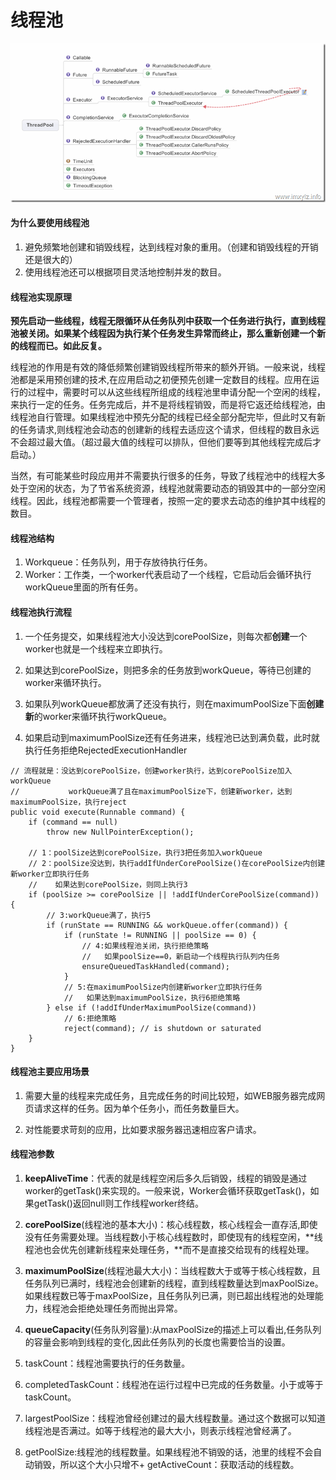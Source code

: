 # 线程池

![](/assets/threadpool.png)

#### 为什么要使用线程池

1. 避免频繁地创建和销毁线程，达到线程对象的重用。（创建和销毁线程的开销还是很大的）
2. 使用线程池还可以根据项目灵活地控制并发的数目。

#### 线程池实现原理

**预先启动一些线程，线程无限循环从任务队列中获取一个任务进行执行，直到线程池被关闭。如果某个线程因为执行某个任务发生异常而终止，那么重新创建一个新的线程而已。如此反复。**

线程池的作用是有效的降低频繁创建销毁线程所带来的额外开销。一般来说，线程池都是采用预创建的技术,在应用启动之初便预先创建一定数目的线程。应用在运行的过程中，需要时可以从这些线程所组成的线程池里申请分配一个空闲的线程，来执行一定的任务。任务完成后，并不是将线程销毁，而是将它返还给线程池，由线程池自行管理。如果线程池中预先分配的线程已经全部分配完毕，但此时又有新的任务请求,则线程池会动态的创建新的线程去适应这个请求，但线程的数目永远不会超过最大值。（超过最大值的线程可以排队，但他们要等到其他线程完成后才启动。）

当然，有可能某些时段应用并不需要执行很多的任务，导致了线程池中的线程大多处于空闲的状态，为了节省系统资源，线程池就需要动态的销毁其中的一部分空闲线程。因此，线程池都需要一个管理者，按照一定的要求去动态的维护其中线程的数目。

#### 线程池结构

1. Workqueue：任务队列，用于存放待执行任务。
2. Worker：工作类，一个worker代表启动了一个线程，它启动后会循环执行workQueue里面的所有任务。

#### 线程池执行流程

1. 一个任务提交，如果线程池大小没达到corePoolSize，则每次都**创建**一个worker也就是一个线程来立即执行。

2. 如果达到corePoolSize，则把多余的任务放到workQueue，等待已创建的worker来循环执行。

3. 如果队列workQueue都放满了还没有执行，则在maximumPoolSize下面**创建新**的worker来循环执行workQueue。

4. 如果启动到maximumPoolSize还有任务进来，线程池已达到满负载，此时就执行任务拒绝RejectedExecutionHandler

```
// 流程就是：没达到corePoolSize，创建worker执行，达到corePoolSize加入workQueue
//           workQueue满了且在maximumPoolSize下，创建新worker，达到maximumPoolSize，执行reject
public void execute(Runnable command) {
    if (command == null)
        throw new NullPointerException();

    // 1：poolSize达到corePoolSize，执行3把任务加入workQueue
    // 2：poolSize没达到，执行addIfUnderCorePoolSize()在corePoolSize内创建新worker立即执行任务
    //    如果达到corePoolSize，则同上执行3
    if (poolSize >= corePoolSize || !addIfUnderCorePoolSize(command)) {
        // 3:workQueue满了，执行5
        if (runState == RUNNING && workQueue.offer(command)) {
            if (runState != RUNNING || poolSize == 0) {
                // 4:如果线程池关闭，执行拒绝策略
                //   如果poolSize==0，新启动一个线程执行队列内任务
                ensureQueuedTaskHandled(command);
            }
            // 5:在maximumPoolSize内创建新worker立即执行任务
            //   如果达到maximumPoolSize，执行6拒绝策略
        } else if (!addIfUnderMaximumPoolSize(command))
            // 6:拒绝策略
            reject(command); // is shutdown or saturated
    }
}
```

#### 线程池主要应用场景

1. 需要大量的线程来完成任务，且完成任务的时间比较短，如WEB服务器完成网页请求这样的任务。因为单个任务小，而任务数量巨大。

2. 对性能要求苛刻的应用，比如要求服务器迅速相应客户请求。

#### 线程池参数

1. **keepAliveTime**：代表的就是线程空闲后多久后销毁，线程的销毁是通过worker的getTask\(\)来实现的。一般来说，Worker会循环获取getTask\(\)，如果getTask\(\)返回null则工作线程worker终结。

2. **corePoolSize**\(线程池的基本大小\)：核心线程数，核心线程会一直存活,即使没有任务需要处理。当线程数小于核心线程数时，即使现有的线程空闲，**线程池也会优先创建新线程来处理任务，**而不是直接交给现有的线程处理。

3. **maximumPoolSize**\(线程池最大大小\)：当线程数大于或等于核心线程数，且任务队列已满时，线程池会创建新的线程，直到线程数量达到maxPoolSize。如果线程数已等于maxPoolSize，且任务队列已满，则已超出线程池的处理能力，线程池会拒绝处理任务而抛出异常。

4. **queueCapacity**\(任务队列容量\):从maxPoolSize的描述上可以看出,任务队列的容量会影响到线程的变化,因此任务队列的长度也需要恰当的设置。

5. taskCount：线程池需要执行的任务数量。

6. completedTaskCount：线程池在运行过程中已完成的任务数量。小于或等于taskCount。

7. largestPoolSize：线程池曾经创建过的最大线程数量。通过这个数据可以知道线程池是否满过。如等于线程池的最大大小，则表示线程池曾经满了。

8. getPoolSize:线程池的线程数量。如果线程池不销毁的话，池里的线程不会自动销毁，所以这个大小只增不+ getActiveCount：获取活动的线程数。

#### 



